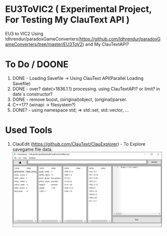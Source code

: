 # EU3ToVIC2 ( Experimental Project, For Testing My ClauText API )
  EU3 to VIC2 Using Idhrendur/paradoxGameConverters(https://github.com/Idhrendur/paradoxGameConverters/tree/master/EU3ToV2) 
  and My ClauTextAPI?
# To Do / DOONE
  1. DONE - Loading Savefile -> Using ClauText API(Parallel Loading Savefile)
  2. DONE - over? date(>1836.1.1) processing. using ClauTextAPI? or limit? in date`s constructor?
  3. DONE - remove boost, (oiriginal)object, (original)parser.
  4. C++17? (winapi -> filesystem?)
  5. DONE? - using namespace std; => std::set, std::vector, ...
# Used Tools
  1. ClauEdit (https://github.com/ClauText/ClauExplorer) - To Explore savegame file data.
 ![alt text](clau_explorer.png) 
